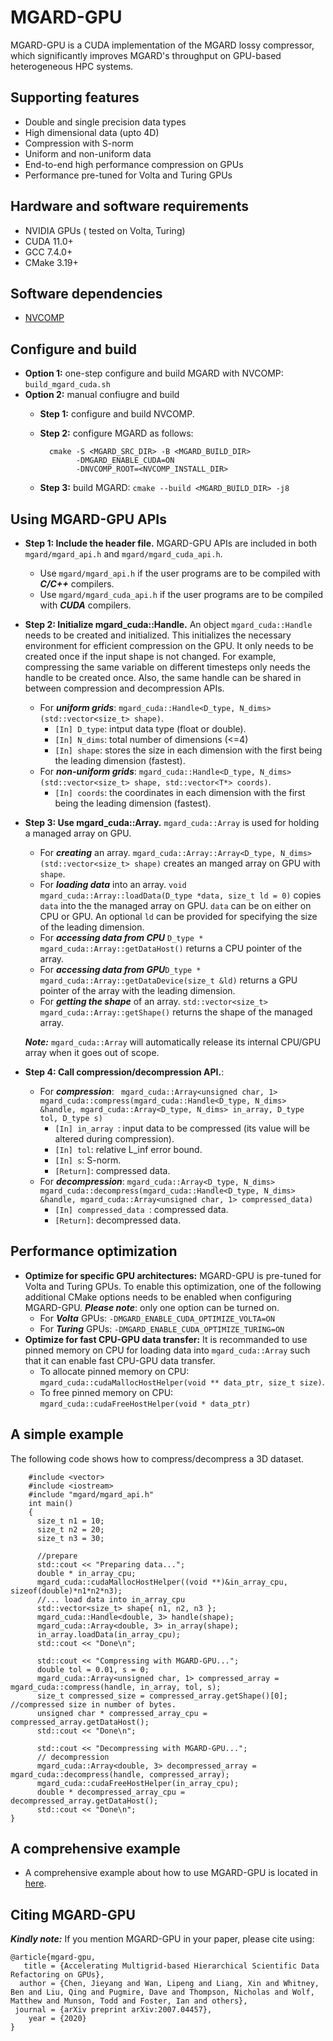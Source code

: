 
# MGARD-GPU

MGARD-GPU is a CUDA implementation of the MGARD lossy compressor, which significantly improves MGARD's throughput on GPU-based heterogeneous HPC systems.

## Supporting features
* Double and single precision data types
* High dimensional data (upto 4D)
* Compression with S-norm
* Uniform and non-uniform data
* End-to-end high performance compression on GPUs
* Performance pre-tuned for Volta and Turing GPUs 

## Hardware and software requirements
* NVIDIA GPUs ( tested on Volta, Turing)
* CUDA 11.0+
* GCC 7.4.0+
* CMake 3.19+

## Software dependencies 
* [NVCOMP][nvcomp]

[nvcomp]: https://github.com/NVIDIA/nvcomp.git
## Configure and build
* **Option 1:** one-step configure and build MGARD with NVCOMP: ```build_mgard_cuda.sh```
* **Option 2:** manual confiugre and build
	+ **Step 1:** configure and build NVCOMP.
	+ **Step 2:** configure MGARD as follows:

			cmake -S <MGARD_SRC_DIR> -B <MGARD_BUILD_DIR>
				  -DMGARD_ENABLE_CUDA=ON
				  -DNVCOMP_ROOT=<NVCOMP_INSTALL_DIR> 
			
	+ **Step 3:** build MGARD: ```cmake --build <MGARD_BUILD_DIR> -j8```

## Using MGARD-GPU APIs

* **Step 1: Include the header file.** MGARD-GPU APIs are included in both ```mgard/mgard_api.h``` and ```mgard/mgard_cuda_api.h```.
     + Use ```mgard/mgard_api.h``` if the user programs are to be compiled with ***C/C++*** compilers.
     + Use ```mgard/mgard_cuda_api.h``` if the user programs are to be compiled with ***CUDA*** compilers.

* **Step 2: Initialize mgard_cuda::Handle.**
An object ```mgard_cuda::Handle``` needs to be created and initialized. This initializes the necessary environment for efficient compression on the GPU. It only needs to be created once if the input shape is not changed. For example, compressing the same variable on different timesteps only needs the handle to be created once. Also, the same handle can be shared in between compression and decompression APIs.
     + For ***uniform grids***: ```mgard_cuda::Handle<D_type, N_dims>(std::vector<size_t> shape)```.
        + ```[In] D_type```: intput data type (float or double).
        + ```[In] N_dims```: total number of dimensions (<=4)
        + ```[In] shape```: stores the size in each dimension with the first being the leading dimension (fastest).
     + For ***non-uniform grids***: ```mgard_cuda::Handle<D_type, N_dims>(std::vector<size_t> shape, std::vector<T*> coords)```. 
        + ```[In] coords```: the coordinates in each dimension with the first being the leading dimension (fastest).
 
* **Step 3: Use mgard_cuda::Array.** ```mgard_cuda::Array``` is used for holding a managed array on GPU.
     +  For ***creating*** an array. ```mgard_cuda::Array::Array<D_type, N_dims>(std::vector<size_t> shape)``` creates an manged array on GPU with ```shape```.
     +  For ***loading data*** into an array. ```void mgard_cuda::Array::loadData(D_type *data, size_t ld = 0)``` copies ```data``` into the the managed array on GPU. ```data``` can be on either on CPU or GPU. An optional ```ld``` can be provided for specifying the size of the leading dimension.
     +  For ***accessing data from CPU*** ```D_type * mgard_cuda::Array::getDataHost()``` returns a CPU pointer of the array.
     +  For ***accessing data from GPU***```D_type * mgard_cuda::Array::getDataDevice(size_t &ld)``` returns a GPU pointer of the array with the leading dimension.
     +  For ***getting the shape*** of an array. ```std::vector<size_t> mgard_cuda::Array::getShape()``` returns the shape of the managed array.

   ***Note:*** ```mgard_cuda::Array``` will automatically release its internal CPU/GPU array when it goes out of scope.

* **Step 4: Call compression/decompression API.**:
  	+ For ***compression***: ```
			mgard_cuda::Array<unsigned char, 1> mgard_cuda::compress(mgard_cuda::Handle<D_type, N_dims> &handle, mgard_cuda::Array<D_type, N_dims> in_array, D_type tol, D_type s)```
     	- ```[In] in_array ```: input data to be compressed (its value will be altered during compression).
	  	- ```[In] tol```: relative L_inf error bound.
	  	- ```[In] s```: S-norm.
	  	- ```[Return]```: compressed data.
  	+ For ***decompression***: ```mgard_cuda::Array<D_type, N_dims> mgard_cuda::decompress(mgard_cuda::Handle<D_type, N_dims> &handle, mgard_cuda::Array<unsigned char, 1> compressed_data)```    
  		- ```[In] compressed_data ```: compressed data.
  		- ```[Return]```: decompressed data.

## Performance optimization

* **Optimize for specific GPU architectures:** MGARD-GPU is pre-tuned for Volta and Turing GPUs. To enable this optimization, one of the following additional CMake options needs to be enabled when configuring MGARD-GPU. ***Please note***: only one option can be turned on.
	+ For ***Volta*** GPUs: ```-DMGARD_ENABLE_CUDA_OPTIMIZE_VOLTA=ON```
	+ For ***Turing*** GPUs: ```-DMGARD_ENABLE_CUDA_OPTIMIZE_TURING=ON```
* **Optimize for fast CPU-GPU data transfer:** It is recommanded to use pinned memory on CPU for loading data into ```mgard_cuda::Array``` such that it can enable fast CPU-GPU data transfer. 
	+ To allocate pinned memory on CPU: ```mgard_cuda::cudaMallocHostHelper(void ** data_ptr, size_t size)```.
	+ To free pinned memory on CPU: ```mgard_cuda::cudaFreeHostHelper(void * data_ptr)```
	                                      

## A simple example
The following code shows how to compress/decompress a 3D dataset. 

		#include <vector>
		#include <iostream>
		#include "mgard/mgard_api.h"
		int main() 
		{
		  size_t n1 = 10;
		  size_t n2 = 20;
		  size_t n3 = 30;
		
		  //prepare 
		  std::cout << "Preparing data...";
		  double * in_array_cpu;
		  mgard_cuda::cudaMallocHostHelper((void **)&in_array_cpu, sizeof(double)*n1*n2*n3);
		  //... load data into in_array_cpu
		  std::vector<size_t> shape{ n1, n2, n3 };
		  mgard_cuda::Handle<double, 3> handle(shape);
		  mgard_cuda::Array<double, 3> in_array(shape);
		  in_array.loadData(in_array_cpu);
		  std::cout << "Done\n";
		
		  std::cout << "Compressing with MGARD-GPU...";
		  double tol = 0.01, s = 0;
		  mgard_cuda::Array<unsigned char, 1> compressed_array = mgard_cuda::compress(handle, in_array, tol, s);
		  size_t compressed_size = compressed_array.getShape()[0]; //compressed size in number of bytes.          
		  unsigned char * compressed_array_cpu = compressed_array.getDataHost();
		  std::cout << "Done\n";
		
		  std::cout << "Decompressing with MGARD-GPU...";
		  // decompression
		  mgard_cuda::Array<double, 3> decompressed_array = mgard_cuda::decompress(handle, compressed_array);
		  mgard_cuda::cudaFreeHostHelper(in_array_cpu);
		  double * decompressed_array_cpu = decompressed_array.getDataHost();
		  std::cout << "Done\n";
	}

## A comprehensive example
* A comprehensive example about how to use MGARD-GPU is located in [here][example].

[example]:tests/gpu-cuda

## Citing MGARD-GPU
***Kindly note:*** If you mention MGARD-GPU in your paper, please cite using:

```
@article{mgard-gpu,
   title = {Accelerating Multigrid-based Hierarchical Scientific Data Refactoring on GPUs},
  author = {Chen, Jieyang and Wan, Lipeng and Liang, Xin and Whitney, Ben and Liu, Qing and Pugmire, Dave and Thompson, Nicholas and Wolf, Matthew and Munson, Todd and Foster, Ian and others},
 journal = {arXiv preprint arXiv:2007.04457},
    year = {2020}
}
```
